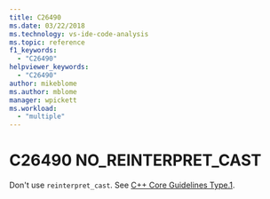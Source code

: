 ```yaml
---
title: C26490
ms.date: 03/22/2018
ms.technology: vs-ide-code-analysis
ms.topic: reference
f1_keywords:
  - "C26490"
helpviewer_keywords:
  - "C26490"
author: mikeblome
ms.author: mblome
manager: wpickett
ms.workload:
  - "multiple"
---
```

# C26490 NO_REINTERPRET_CAST

Don't use `reinterpret_cast`. See [C++ Core Guidelines Type.1](https://github.com/isocpp/CppCoreGuidelines/blob/master/CppCoreGuidelines.md#SS-type).
